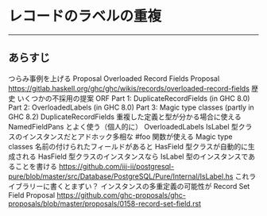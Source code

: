 # レコードのラベルの重複

---

## あらすじ

つらみ事例を上げる
Proposal
  Overloaded Record Fields Proposal
  https://gitlab.haskell.org/ghc/ghc/wikis/records/overloaded-record-fields
歴史
  いくつかの不採用の提案
  ORF 
    Part 1: DuplicateRecordFields (in GHC 8.0)
    Part 2: OverloadedLabels (in GHC 8.0)
    Part 3: Magic type classes (partly in GHC 8.2)
DuplicateRecordFields
  重複した定義と型が分かる場合に使える
  NamedFieldPans とよく使う（個人的に）
OverloadedLabels
  IsLabel 型クラスのインスタンスだとアドホック多相な #foo 関数が使える
Magic type classes
  名前の付けられたフィールドがあると HasField 型クラスが自動的に生成される
  HasField 型クラスのインスタンスなら IsLabel 型のインスタンスであることを書ける
    https://github.com/iij-ii/postgresql-pure/blob/master/src/Database/PostgreSQL/Pure/Internal/IsLabel.hs
      これライブラリーに書くとまずい？
        インスタンスの多重定義の可能性が
Record Set Field Proposal
  https://github.com/ghc-proposals/ghc-proposals/blob/master/proposals/0158-record-set-field.rst
